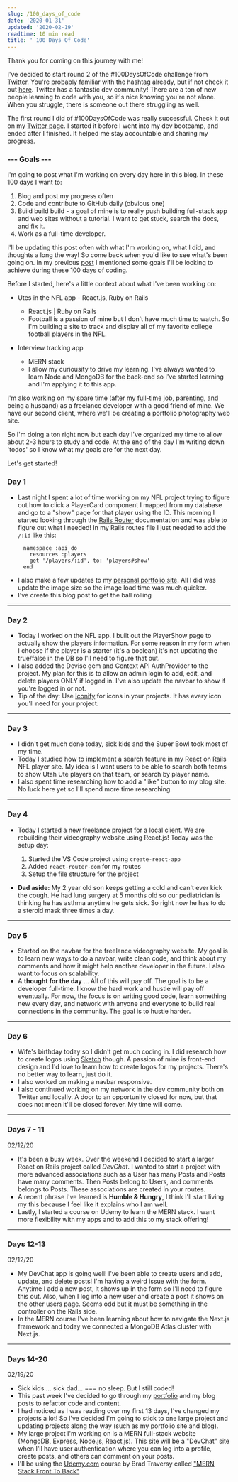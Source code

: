 ```yaml
---
slug: /100_days_of_code
date: '2020-01-31'
updated: '2020-02-19'
readtime: 10 min read
title: ' 100 Days Of Code'
---
```

Thank you for coming on this journey with me!

I've decided to start round 2 of the #100DaysOfCode challenge from [Twitter](https://twitter.com/codewithtaylor). You're probably familiar with the hashtag already, but if not check it out [here](https://twitter.com/search?q=%23100DaysOfCode&src=typeahead_click). Twitter has a fantastic dev community! There are a ton of new people learning to code with you, so it's nice knowing you're not alone. When you struggle, there is someone out there struggling as well.

The first round I did of #100DaysOfCode was really successful. Check it out on my [Twitter page](https://twitter.com/codewithtaylor). I started it before I went into my dev bootcamp, and ended after I finished. It helped me stay accountable and sharing my progress. 

### --- Goals ---

I'm going to post what I'm working on every day here in this blog. In these 100 days I want to:         

1. Blog and post my progress often         
2. Code and contribute to GitHub daily (obvious one)
3. Build build build - a goal of mine is to really push building full-stack app           and web sites without a tutorial. I want to get stuck, search the docs, and 
            fix it.
4. Work as a full-time developer.

I'll be updating this post often with what I'm working on, what I did, and thoughts a long the way! So come back when you'd like to see what's been going on. In my previous [post](https://codewithtaylor.com/posts%20/100-days-note-beforehttps://codewithtaylor.com/posts%20/100-days-note-before) I mentioned some goals I'll be looking to achieve during these 100 days of coding.

Before I started, here's a little context about what I've been working on:

* Utes in the NFL app - React.js, Ruby on Rails
  * React.js | Ruby on Rails
  * Football is a passion of mine but I don't have much time to watch. So I'm building a site to track and display all of my favorite college football players in the NFL.

* Interview tracking app
  * MERN stack
  * I allow my curiousity to drive my learning. I've always wanted to learn Node and MongoDB for the back-end so I've started learning and I'm applying it to this app.

I'm also working on my spare time (after my full-time job, parenting, and being a husband) as a freelance developer with a good friend of mine. We have our second client, where we'll be creating a portfolio photography web site.

So I'm doing a ton right now but each day I've organized my time to allow about 2-3 hours to study and code. At the end of the day I'm writing down 'todos' so I know what my goals are for the next day.

Let's get started!

### **Day 1**

* Last night I spent a lot of time working on my NFL project trying to figure out how to  click a PlayerCard component  I mapped from my database and go to a "show" page for that player using the ID. This morning I started looking through the [Rails Router](https://guides.rubyonrails.org/routing.html) documentation and was able to figure out what I needed! In my Rails routes file I just needed to add the `/:id` like this:

```
     namespace :api do
       resources :players
       get '/players/:id', to: 'players#show'
     end  
```

* I also make a few updates to my [personal portfolio site](https//:taylorjcovington.com). All I did was update the image size so the image load time was much quicker.
* I've create this blog post to get the ball rolling

- - -

### Day 2

* Today I worked on the NFL app. I built out the PlayerShow page to actually show the players information. For some reason in my form when I choose if the player is a starter (it's a boolean) it's not updating the true/false in the DB so I'll need to figure that out. 
* I also added the Devise gem and Context API AuthProvider to the project. My plan for this is to allow an admin login to add, edit, and delete players ONLY if logged in. I've also update the navbar to show if you're logged in or not.
* Tip of the day: Use [Iconify](https://iconify.design/icon-sets/https://iconify.design/icon-sets/) for icons in your projects. It has every icon you'll need for your project.

- - -

### Day 3

* I didn't get much done today, sick kids and the Super Bowl took most of my time. 
* Today I studied how to implement a search feature in my React on Rails NFL player site. My idea is I want users to be able to search both teams to show Utah Ute players on that team, or search by player name.
* I also spent time researching how to add a "like" button to my blog site. No luck here yet so I'll spend more time researching.

- - -

### Day 4

* Today I started a new freelance project for a local client. We are rebuilding their videography website using React.js! Today was the setup day:

  1. Started the VS Code project using `create-react-app`
  2. Added `react-router-dom` for my routes
  3. Setup the file structure for the project
* **Dad aside:** My 2 year old son keeps getting a cold and can't ever kick the cough. He had lung surgery at 5 months old so our pediatrician is thinking he has asthma anytime he gets sick. So right now he has to do a steroid mask three times a day. 

- - -

### Day 5

* Started on the navbar for the freelance videography website. My goal is to learn new ways to do a navbar, write clean code, and think about my comments and how it might help another developer in the future. I also want to focus on scalability.
* A  **thought for the day** ... All of this will pay off. The goal is to be a developer full-time. I know the hard work and hustle will pay off eventually. For now, the focus is on writing good code, learn something new every day, and network with anyone and everyone to build real connections in the community. The goal is to hustle harder.

- - -

### Day 6

* Wife's birthday today so I didn't get much coding in. I did research how to create logos using [Sketch](https://www.sketch.com) though. A passion of mine is front-end design and I'd love to learn how to create logos for my projects. There's no better way to learn, just do it.
* I also worked on making a navbar responsive.
* I also continued working on my network in the dev community both on Twitter and locally. A door to an opportunity closed for now, but that does not mean it'll be closed forever. My time will come.

---

### Days 7 - 11
02/12/20
* It's been a busy week. Over the weekend I decided to start a larger React on Rails project called *DevChat*. I wanted to start a project with more advanced associations such as a User has many Posts and Posts have many comments. Then Posts belong to Users, and comments belongs to Posts. These associations are created in your routes.
* A recent phrase I've learned is **Humble & Hungry**, I think I'll start living my this because I feel like it explains who I am well. 
* Lastly, I started a course on Udemy to learn the MERN stack. I want more flexibility with my apps and to add this to my stack offering!

---
### Days 12-13
02/12/20
* My DevChat app is going well! I've been able to create users and add, update, and delete posts! I'm having a weird issue with the form. Anytime I add a new post, it shows up in the form so I'll need to figure this out. Also, when I log into a new user and create a post it shows on the other users page. Seems odd but it must be something in the controller on the Rails side.
*  In the MERN course I've been learning about how to navigate the Next.js framework and today we connected a MongoDB Atlas cluster with Next.js. 

---
### Days 14-20
02/19/20
* Sick kids.... sick dad... === no sleep. But I still coded!
* This past week I've decided to go through my [portfolio](https://taylorjcovington.com) and my blog posts to refactor code and content.
* I had noticed as I was reading over my first 13 days, I've changed my projects a lot! So I've decided I'm going to stick to one large project and updating projects along the way (such as my portfolio site and blog).
* My large project I'm working on is a MERN full-stack website (MongoDB, Express, Node.js, React.js). This site will be a "DevChat" site when I'll have user authentication where you can log into a profile, create posts, and others can comment on your posts.
* I'll be using the [Udemy.com](https://www.udemy.com/https://www.udemy.com/) course by Brad Traversy called ["MERN Stack Front To Back"](https://www.udemy.com/course/mern-stack-front-to-back/https://www.udemy.com/course/mern-stack-front-to-back/)
